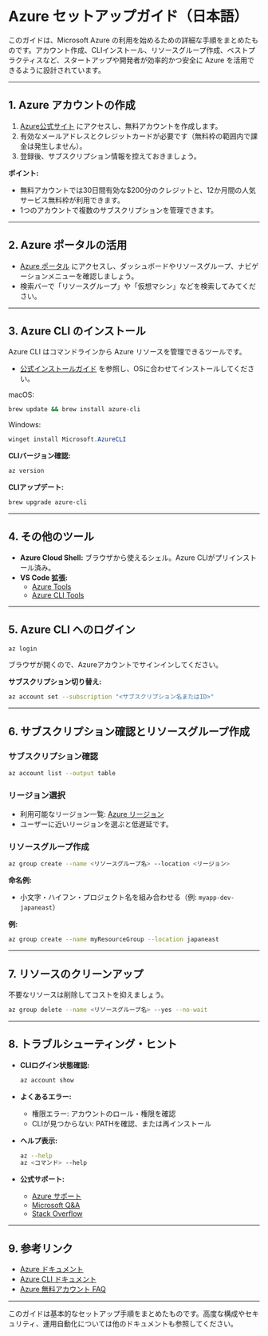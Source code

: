 # Azure セットアップガイド（日本語）

このガイドは、Microsoft Azure の利用を始めるための詳細な手順をまとめたものです。アカウント作成、CLIインストール、リソースグループ作成、ベストプラクティスなど、スタートアップや開発者が効率的かつ安全に Azure を活用できるように設計されています。

---

## 1. Azure アカウントの作成

1. [Azure公式サイト](https://azure.microsoft.com/ja-jp/free/) にアクセスし、無料アカウントを作成します。
2. 有効なメールアドレスとクレジットカードが必要です（無料枠の範囲内で課金は発生しません）。
3. 登録後、サブスクリプション情報を控えておきましょう。

**ポイント:**

- 無料アカウントでは30日間有効な$200分のクレジットと、12か月間の人気サービス無料枠が利用できます。
- 1つのアカウントで複数のサブスクリプションを管理できます。

---

## 2. Azure ポータルの活用

- [Azure ポータル](https://portal.azure.com/) にアクセスし、ダッシュボードやリソースグループ、ナビゲーションメニューを確認しましょう。
- 検索バーで「リソースグループ」や「仮想マシン」などを検索してみてください。

---

## 3. Azure CLI のインストール

Azure CLI はコマンドラインから Azure リソースを管理できるツールです。

- [公式インストールガイド](https://learn.microsoft.com/ja-jp/cli/azure/install-azure-cli) を参照し、OSに合わせてインストールしてください。

macOS:

```sh
brew update && brew install azure-cli
```

Windows:

```powershell
winget install Microsoft.AzureCLI
```

**CLIバージョン確認:**

```sh
az version
```

**CLIアップデート:**

```sh
brew upgrade azure-cli
```

---

## 4. その他のツール

- **Azure Cloud Shell:** ブラウザから使えるシェル。Azure CLIがプリインストール済み。
- **VS Code 拡張:**
  - [Azure Tools](https://marketplace.visualstudio.com/items?itemName=ms-vscode.vscode-azureextensionpack)
  - [Azure CLI Tools](https://marketplace.visualstudio.com/items?itemName=ms-vscode.azurecli)

---

## 5. Azure CLI へのログイン

```sh
az login
```

ブラウザが開くので、Azureアカウントでサインインしてください。

**サブスクリプション切り替え:**

```sh
az account set --subscription "<サブスクリプション名またはID>"
```

---

## 6. サブスクリプション確認とリソースグループ作成

### サブスクリプション確認

```sh
az account list --output table
```

### リージョン選択

- 利用可能なリージョン一覧: [Azure リージョン](https://azure.microsoft.com/ja-jp/global-infrastructure/geographies/)
- ユーザーに近いリージョンを選ぶと低遅延です。

### リソースグループ作成

```sh
az group create --name <リソースグループ名> --location <リージョン>
```

**命名例:**

- 小文字・ハイフン・プロジェクト名を組み合わせる（例: `myapp-dev-japaneast`）

**例:**

```sh
az group create --name myResourceGroup --location japaneast
```

---

## 7. リソースのクリーンアップ

不要なリソースは削除してコストを抑えましょう。

```sh
az group delete --name <リソースグループ名> --yes --no-wait
```

---

## 8. トラブルシューティング・ヒント

- **CLIログイン状態確認:**

  ```sh
  az account show
  ```

- **よくあるエラー:**
  - 権限エラー: アカウントのロール・権限を確認
  - CLIが見つからない: PATHを確認、または再インストール

- **ヘルプ表示:**

  ```sh
  az --help
  az <コマンド> --help
  ```

- **公式サポート:**
  - [Azure サポート](https://azure.microsoft.com/ja-jp/support/options/)
  - [Microsoft Q&A](https://learn.microsoft.com/ja-jp/answers/topics/azure.html)
  - [Stack Overflow](https://stackoverflow.com/questions/tagged/azure)

---

## 9. 参考リンク

- [Azure ドキュメント](https://learn.microsoft.com/ja-jp/azure/)
- [Azure CLI ドキュメント](https://learn.microsoft.com/ja-jp/cli/azure/)
- [Azure 無料アカウント FAQ](https://azure.microsoft.com/ja-jp/free/free-account-faq/)

---

このガイドは基本的なセットアップ手順をまとめたものです。高度な構成やセキュリティ、運用自動化については他のドキュメントも参照してください。
